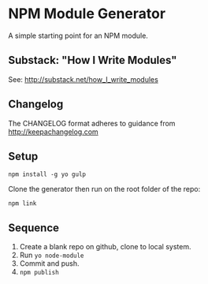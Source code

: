 # NPM Module Generator
A simple starting point for an NPM module.

## Substack: "How I Write Modules"
See: http://substack.net/how_I_write_modules

## Changelog
The CHANGELOG format adheres to guidance from http://keepachangelog.com


## Setup

    npm install -g yo gulp

Clone the generator then run on the root folder of the repo:

    npm link


## Sequence
1. Create a blank repo on github, clone to local system.
2. Run `yo node-module`
4. Commit and push.
5. `npm publish`
